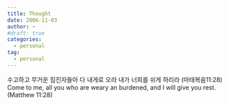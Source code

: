 ```yaml
---
title: Thought
date: 2006-11-03
author: ~
#draft: true
categories:
  - personal
tag:
  - personal
---
```




수고하고 무거운 짐진자들아 다 내게로 오라 내가 너희를 쉬게 하리라 (마태복음11:28)
Come to me, all you who are weary an burdened, and I will give you rest.(Matthew 11:28)      


 






